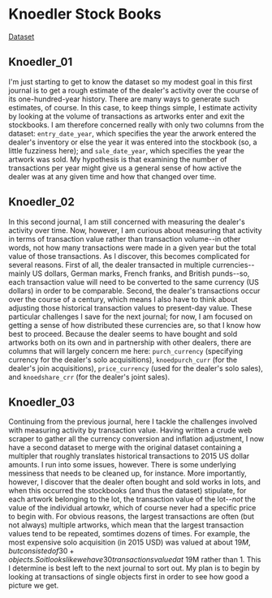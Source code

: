 # Knoedler Stock Books
[Dataset](https://github.com/thegetty/provenance-index-csv/tree/master/knoedler)


## Knoedler_01

I'm just starting to get to know the dataset so my modest goal in this first journal is to get a rough estimate of the dealer's activity over the course of its one-hundred-year history. There are many ways to generate such estimates, of course. In this case, to keep things simple, I estimate activity by looking at the volume of transactions as artworks enter and exit the stockbooks. I am therefore concerned really with only two columns from the dataset: `entry_date_year`, which specifies the year the arwork entered the dealer's inventory or else the year it was entered into the stockbook (so, a little fuzziness here); and `sale_date_year`, which specifies the year the artwork was sold. My hypothesis is that examining the number of transactions per year might give us a general sense of how active the dealer was at any given time and how that changed over time.

## Knoedler_02

In this second journal, I am still concerned with measuring the dealer's activity over time. Now, however, I am curious about measuring that activity in terms of transaction value rather than transaction volume--in other words, not how many transactions were made in a given year but the total value of those transactions. As I discover, this becomes complicated for several reasons. First of all, the dealer transacted in multiple currencies--mainly US dollars, German marks, French franks, and British punds--so, each transaction value will need to be converted to the same currency (US dollars) in order to be comparable. Second, the dealer's transactions occur over the course of a century, which means I also have to think about adjusting those historical transaction values to present-day value. These particular challenges I save for the next journal; for now, I am focused on getting a sense of how distributed these currencies are, so that I know how best to proceed. Because the dealer seems to have bought and sold artworks both on its own and in partnership with other dealers, there are columns that will largely concern me here: `purch_currency` (specifying currency for the dealer's solo acquisitions), `knoedpurch_curr` (for the dealer's join acquisitions), `price_currency` (used for the dealer's solo sales), and `knoedshare_crr` (for the dealer's joint sales).

## Knoedler_03

Continuing from the previous journal, here I tackle the challenges involved with measuring activity by transaction value. Having written a crude web scraper to gather all the currency conversion and inflation adjustment, I now have a second dataset to merge with the original dataset containing a multipler that roughly translates historical transactions to 2015 US dollar amounts. I run into some issues, however. There is some underlying messiness that needs to be cleaned up, for instance. More importantly, however, I discover that the dealer often bought and sold works in lots, and when this occurred the stockbooks (and thus the dataset) stipulate, for each artwork belonging to the lot, the transaction value of the lot--_not_ the value of the individual artowkr, which of course never had a specific price to begin with. For obvious reasons, the largest transactions are often (but not always) multiple artworks, which mean that the largest transaction values tend to be repeated, somtimes dozens of times. For example, the most expensive solo acquisition (in 2015 USD) was valued at about $19M, but consisted of 30+ objects. So it looks like we have 30 transactions valued at ~$19M rather than 1. This I determine is best left to the next journal to sort out. My plan is to begin by looking at transactions of single objects first in order to see how good a picture we get.

